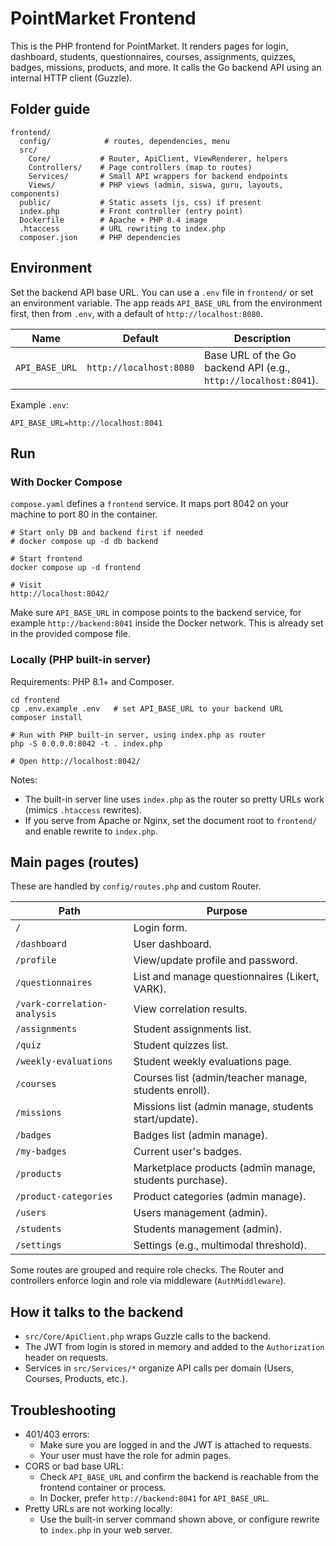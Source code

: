 # PointMarket Frontend

This is the PHP frontend for PointMarket. It renders pages for login, dashboard, students, questionnaires, courses, assignments, quizzes, badges, missions, products, and more. It calls the Go backend API using an internal HTTP client (Guzzle).

## Folder guide

```
frontend/
  config/            # routes, dependencies, menu
  src/
    Core/           # Router, ApiClient, ViewRenderer, helpers
    Controllers/    # Page controllers (map to routes)
    Services/       # Small API wrappers for backend endpoints
    Views/          # PHP views (admin, siswa, guru, layouts, components)
  public/           # Static assets (js, css) if present
  index.php         # Front controller (entry point)
  Dockerfile        # Apache + PHP 8.4 image
  .htaccess         # URL rewriting to index.php
  composer.json     # PHP dependencies
```

## Environment

Set the backend API base URL. You can use a `.env` file in `frontend/` or set an environment variable. The app reads `API_BASE_URL` from the environment first, then from `.env`, with a default of `http://localhost:8080`.

| Name | Default | Description |
| --- | --- | --- |
| `API_BASE_URL` | `http://localhost:8080` | Base URL of the Go backend API (e.g., `http://localhost:8041`). |

Example `.env`:
```
API_BASE_URL=http://localhost:8041
```

## Run

### With Docker Compose

`compose.yaml` defines a `frontend` service. It maps port 8042 on your machine to port 80 in the container.

```
# Start only DB and backend first if needed
# docker compose up -d db backend

# Start frontend
docker compose up -d frontend

# Visit
http://localhost:8042/
```

Make sure `API_BASE_URL` in compose points to the backend service, for example `http://backend:8041` inside the Docker network. This is already set in the provided compose file.

### Locally (PHP built-in server)

Requirements: PHP 8.1+ and Composer.

```
cd frontend
cp .env.example .env   # set API_BASE_URL to your backend URL
composer install

# Run with PHP built-in server, using index.php as router
php -S 0.0.0.0:8042 -t . index.php

# Open http://localhost:8042/
```

Notes:
- The built-in server line uses `index.php` as the router so pretty URLs work (mimics `.htaccess` rewrites).
- If you serve from Apache or Nginx, set the document root to `frontend/` and enable rewrite to `index.php`.

## Main pages (routes)

These are handled by `config/routes.php` and custom Router.

| Path | Purpose |
| --- | --- |
| `/` | Login form. |
| `/dashboard` | User dashboard. |
| `/profile` | View/update profile and password. |
| `/questionnaires` | List and manage questionnaires (Likert, VARK). |
| `/vark-correlation-analysis` | View correlation results. |
| `/assignments` | Student assignments list. |
| `/quiz` | Student quizzes list. |
| `/weekly-evaluations` | Student weekly evaluations page. |
| `/courses` | Courses list (admin/teacher manage, students enroll). |
| `/missions` | Missions list (admin manage, students start/update). |
| `/badges` | Badges list (admin manage). |
| `/my-badges` | Current user's badges. |
| `/products` | Marketplace products (admin manage, students purchase). |
| `/product-categories` | Product categories (admin manage). |
| `/users` | Users management (admin). |
| `/students` | Students management (admin). |
| `/settings` | Settings (e.g., multimodal threshold). |

Some routes are grouped and require role checks. The Router and controllers enforce login and role via middleware (`AuthMiddleware`).

## How it talks to the backend

- `src/Core/ApiClient.php` wraps Guzzle calls to the backend.
- The JWT from login is stored in memory and added to the `Authorization` header on requests.
- Services in `src/Services/*` organize API calls per domain (Users, Courses, Products, etc.).

## Troubleshooting

- 401/403 errors:
  - Make sure you are logged in and the JWT is attached to requests.
  - Your user must have the role for admin pages.
- CORS or bad base URL:
  - Check `API_BASE_URL` and confirm the backend is reachable from the frontend container or process.
  - In Docker, prefer `http://backend:8041` for `API_BASE_URL`.
- Pretty URLs are not working locally:
  - Use the built-in server command shown above, or configure rewrite to `index.php` in your web server.
